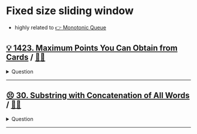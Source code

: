 # Fixed size sliding window

- highly related to [:point_right: Monotonic Queue](../monotonic/README.md)

## [:bulb: 1423. Maximum Points You Can Obtain from Cards](https://leetcode.com/problems/maximum-points-you-can-obtain-from-cards/) / [:man_technologist:](max_pts_from_cards.h)

<details><summary markdown="span">Question</summary>

```markdown
There are several cards arranged in a row, and each card has an associated number of points.
The points are given in the integer array cardPoints.

In one step, you can take one card from the beginning or from the end of the row.
You have to take exactly k cards.

Your score is the sum of the points of the cards you have taken.
Given the integer array cardPoints and the integer k, return the maximum score you can obtain.

Example
Input: cardPoints = [1,2,3,4,5,6,1], k = 3

Output: 12
Explanation:
- After the first step, your score will always be 1.
- However, choosing the rightmost card first will maximize your total score.
- The optimal strategy is to take the three cards on the right,
  giving a final score of 1 + 6 + 5 = 12.
```

</details>

------------------------------------------------------------------------------

## [:persevere: 30. Substring with Concatenation of All Words](https://leetcode.com/problems/substring-with-concatenation-of-all-words/) / [:man_technologist:](substr_with_concat_of_all.h)

<details><summary markdown="span">Question</summary>

```markdown
You are given a string s and an array of strings words of the same length.
Return all starting indices of substring(s) in s that is a concatenation of each
word in words exactly once, in any order, and without any intervening characters.

You can return the answer in any order.
Input: s = "barfoothefoobarman", words = ["foo","bar"]
            0  3  6  9
Output: [0,9]

Input: s = "aaaaa", words = ["a","a"]
            0123
Output: [0,1,2,3]
```

</details>

------------------------------------------------------------------------------

